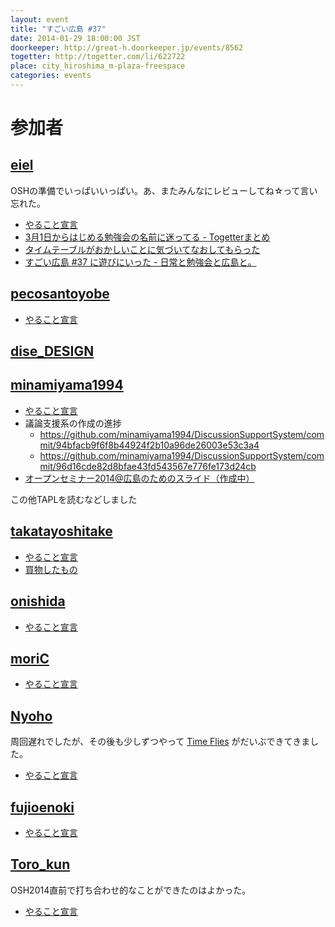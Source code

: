 ```yaml
---
layout: event
title: "すごい広島 #37"
date: 2014-01-29 18:00:00 JST
doorkeeper: http://great-h.doorkeeper.jp/events/8562
togetter: http://togetter.com/li/622722
place: city_hiroshima_m-plaza-freespace
categories: events
---
```


# 参加者


## [eiel](http://eiel.info/)

OSHの準備でいっぱいいっぱい。あ、またみんなにレビューしてね☆って言い忘れた。

* [やること宣言](https://github.com/great-h/great-h.github.io/issues/614)
* [3月1日からはじめる勉強会の名前に迷ってる - Togetterまとめ](http://togetter.com/li/622708)
* [タイムテーブルがおかしいことに気づいてなおしてもらった](https://github.com/osh-2014/osh-2014.github.com/pull/29)
* [すごい広島 #37 に遊びにいった - 日常と勉強会と広島と。](http://eielh-life.tumblr.com/post/74946932229/37)


## [pecosantoyobe](http://twitter.com/pecosantoyobe)

* [やること宣言](https://github.com/great-h/great-h.github.io/issues/618)


## [dise_DESIGN](http://twitter.com/dise_DESIGN)


## [minamiyama1994](https://github.com/minamiyama1994)

* [やること宣言](https://github.com/great-h/great-h.github.io/issues/613)
* 議論支援系の作成の進捗
    * https://github.com/minamiyama1994/DiscussionSupportSystem/commit/94bfacb9f6f8b44924f2b10a96de26003e53c3a4
    * https://github.com/minamiyama1994/DiscussionSupportSystem/commit/96d16cde82d8bfae43fd543567e776fe173d24cb
* [オープンセミナー2014@広島のためのスライド（作成中）](https://docs.google.com/presentation/d/1-Xd4dTHsXM8mOhzUC46qzyU16KyyOI2eXLLSe30ItIU/edit?usp=sharing)

この他TAPLを読むなどしました


## [takatayoshitake](http://twitter.com/takatayoshitake)

* [やること宣言](https://github.com/great-h/great-h.github.io/issues/621)
* [買物したもの](http://tkt-study.tumblr.com/post/75311084637/20140129-greath-037)


## [onishida](http://twitter.com/onishida)

* [やること宣言](https://github.com/great-h/great-h.github.io/issues/615)


## [moriC](https://github.com/moriC)

* [やること宣言](https://github.com/great-h/great-h.github.io/issues/616)


## [Nyoho](http://nyoho.jp/)

周回遅れでしたが、その後も少しずつやって [Time Flies](http://time-flies.herokuapp.com/) がだいぶできてきました。

* [やること宣言](https://github.com/great-h/great-h.github.io/issues/624)


## [fujioenoki](https://github.com/fujioenoki)

* [やること宣言](https://github.com/great-h/great-h.github.io/issues/622)


## [Toro_kun](https://twitter.com/Toro_kun)

OSH2014直前で打ち合わせ的なことができたのはよかった。

* [やること宣言](https://github.com/great-h/great-h.github.io/issues/620)

